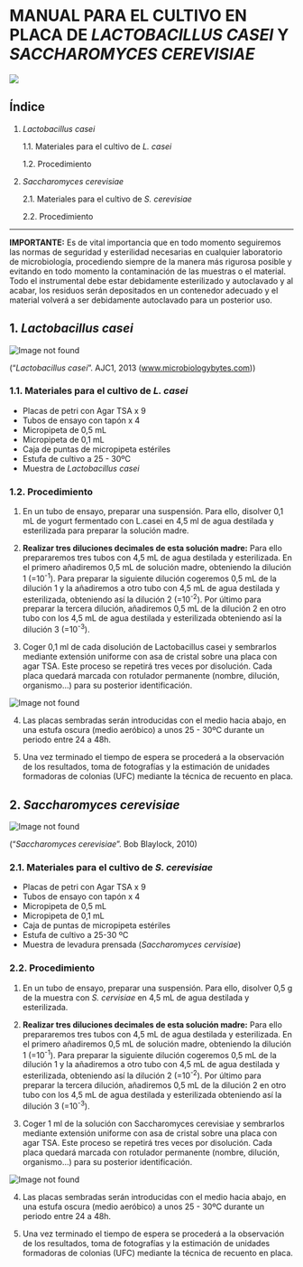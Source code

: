 # MANUAL PARA EL CULTIVO EN PLACA DE *LACTOBACILLUS CASEI* Y *SACCHAROMYCES CEREVISIAE*

![](https://raw.githubusercontent.com/TheOpenBacteriaProject/Branding/master/Documentation-Media/Document-Header.png)

## Índice
1. *Lactobacillus casei*

   1.1. Materiales para el cultivo de *L. casei*

   1.2. Procedimiento

2. *Saccharomyces cerevisiae*
 
   2.1. Materiales para el cultivo de *S. cerevisiae*
 
   2.2. Procedimiento
 -------------------------
 
**IMPORTANTE:** Es de vital importancia que en todo momento seguiremos las normas de seguridad y esterilidad necesarias en cualquier laboratorio de microbiología, procediendo siempre de la manera más rigurosa posible y evitando en todo momento la contaminación de las muestras o el material. Todo el instrumental debe estar debidamente esterilizado y autoclavado y al acabar, los residuos serán depositados en un contenedor adecuado y el material volverá a ser debidamente autoclavado para un posterior uso.
 
## **1. *Lactobacillus casei***

![Image not found](/images/l.casei.jpg "*Lactobacillus casei*")

(“*Lactobacillus casei*”. AJC1, 2013 (www.microbiologybytes.com))

### **1.1. Materiales para el cultivo de *L. casei***

* Placas de petri con Agar TSA x 9
* Tubos de ensayo con tapón x 4
* Micropipeta de 0,5 mL
* Micropipeta de 0,1 mL
* Caja de puntas de micropipeta estériles
* Estufa de cultivo a 25 - 30ºC
* Muestra de *Lactobacillus casei*

### **1.2. Procedimiento**

1. En un tubo de ensayo, preparar una suspensión. Para ello, disolver 0,1 mL de yogurt fermentado con L.casei en 4,5 ml de agua destilada y esterilizada para preparar la solución madre.

2. **Realizar tres diluciones decimales de esta solución madre:** Para ello prepararemos tres tubos con 4,5 mL de agua destilada y esterilizada. En el primero añadiremos 0,5 mL de solución madre, obteniendo la dilución 1 (=10<sup>-1</sup>). Para preparar la siguiente dilución cogeremos 0,5 mL de la dilución 1 y la añadiremos a otro tubo con 4,5 mL de agua destilada y esterilizada, obteniendo así la dilución 2 (=10<sup>-2</sup>). Por último para preparar la tercera dilución, añadiremos 0,5 mL de la dilución 2 en otro tubo con los 4,5 mL de agua destilada y esterilizada obteniendo así la dilución 3 (=10<sup>-3</sup>).

3. Coger 0,1 ml de cada disolución de Lactobacillus casei y sembrarlos mediante extensión uniforme con asa de cristal sobre una placa con agar TSA. Este proceso se repetirá tres veces por disolución. Cada placa quedará marcada con rotulador permanente (nombre, dilución, organismo…) para su posterior identificación.

![Image not found](/images/diluciones2.PNG "Diluciones")   

4. Las placas sembradas serán introducidas con el medio hacia abajo, en una estufa oscura (medio aeróbico) a unos 25 - 30ºC durante un periodo entre 24 a 48h.

5. Una vez terminado el tiempo de espera se procederá a la observación de los resultados, toma de fotografías y la estimación de unidades formadoras de colonias (UFC) mediante la técnica de recuento en placa.
     
## **2. *Saccharomyces cerevisiae***

![Image not found](/images/S.cerevisiae.jpg "Saccharomyces cerevisiae")

(“*Saccharomyces cerevisiae*”. Bob Blaylock, 2010)

### **2.1. Materiales para el cultivo de *S. cerevisiae***

* Placas de petri con Agar TSA x 9
* Tubos de ensayo con tapón x 4
* Micropipeta de 0,5 mL
* Micropipeta de 0,1 mL
* Caja de puntas de micropipeta estériles
* Estufa de cultivo a 25-30 ºC
* Muestra de levadura prensada (*Saccharomyces cervisiae*)

### **2.2. Procedimiento**

1. En un tubo de ensayo, preparar una suspensión. Para ello, disolver 0,5 g de la muestra con *S. cervisiae* en 4,5 mL de agua destilada y esterilizada.

2. **Realizar tres diluciones decimales de esta solución madre:** Para ello prepararemos tres tubos con 4,5 mL de agua destilada y esterilizada. En el primero añadiremos 0,5 mL de solución madre, obteniendo la dilución 1 (=10<sup>-1</sup>). Para preparar la siguiente dilución cogeremos 0,5 mL de la dilución 1 y la añadiremos a otro tubo con 4,5 mL de agua destilada y esterilizada, obteniendo así la dilución 2 (=10<sup>-2</sup>). Por último para preparar la tercera dilución, añadiremos 0,5 mL de la dilución 2 en otro tubo con los 4,5 mL de agua destilada y esterilizada obteniendo así la dilución 3 (=10<sup>-3</sup>).

3. Coger 1 ml de la solución con Saccharomyces cerevisiae y sembrarlos mediante extensión uniforme con asa de cristal sobre una placa con agar TSA. Este proceso se repetirá tres veces por disolución. Cada placa quedará marcada con rotulador permanente (nombre, dilución, organismo…) para su posterior identificación.

![Image not found](/images/diluciones2.PNG "Diluciones") 

4. Las placas sembradas serán introducidas con el medio hacia abajo, en una estufa oscura (medio aeróbico) a unos 25 - 30ºC durante un periodo entre 24 a 48h.

5. Una vez terminado el tiempo de espera se procederá a la observación de los resultados, toma de fotografías y la estimación de unidades formadoras de colonias (UFC) mediante la técnica de recuento en placa.
